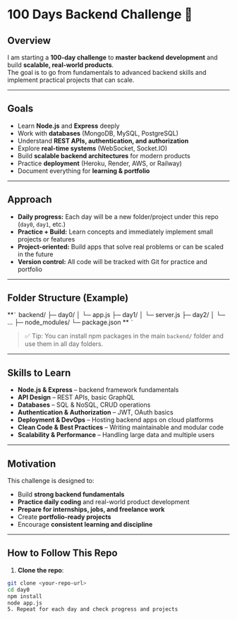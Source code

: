 # 100 Days Backend Challenge 🚀

## Overview
I am starting a **100-day challenge** to **master backend development** and build **scalable, real-world products**.  
The goal is to go from fundamentals to advanced backend skills and implement practical projects that can scale.

---

## Goals
- Learn **Node.js** and **Express** deeply
- Work with **databases** (MongoDB, MySQL, PostgreSQL)
- Understand **REST APIs, authentication, and authorization**
- Explore **real-time systems** (WebSocket, Socket.IO)
- Build **scalable backend architectures** for modern products
- Practice **deployment** (Heroku, Render, AWS, or Railway)
- Document everything for **learning & portfolio**

---

## Approach
- **Daily progress:** Each day will be a new folder/project under this repo (`day0`, `day1`, etc.)
- **Practice + Build:** Learn concepts and immediately implement small projects or features
- **Project-oriented:** Build apps that solve real problems or can be scaled in the future
- **Version control:** All code will be tracked with Git for practice and portfolio

---

## Folder Structure (Example)
**`` ` ``
backend/
├─ day0/
│ └─ app.js
├─ day1/
│ └─ server.js
├─ day2/
│ └─ ...
├─ node_modules/
└─ package.json
** `` ` ``

> ✅ Tip: You can install npm packages in the main `backend/` folder and use them in all day folders.

---

## Skills to Learn
- **Node.js & Express** – backend framework fundamentals  
- **API Design** – REST APIs, basic GraphQL  
- **Databases** – SQL & NoSQL, CRUD operations  
- **Authentication & Authorization** – JWT, OAuth basics  
- **Deployment & DevOps** – Hosting backend apps on cloud platforms  
- **Clean Code & Best Practices** – Writing maintainable and modular code  
- **Scalability & Performance** – Handling large data and multiple users  

---

## Motivation
This challenge is designed to:  
- Build **strong backend fundamentals**  
- **Practice daily coding** and real-world product development  
- **Prepare for internships, jobs, and freelance work**  
- Create **portfolio-ready projects**  
- Encourage **consistent learning and discipline**  

---

## How to Follow This Repo
1. **Clone the repo**:
```bash
git clone <your-repo-url>
cd day0
npm install
node app.js
5. Repeat for each day and check progress and projects


